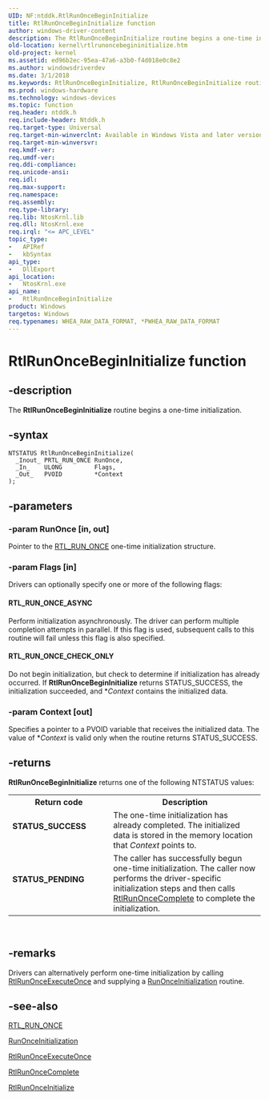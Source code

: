 ```yaml
---
UID: NF:ntddk.RtlRunOnceBeginInitialize
title: RtlRunOnceBeginInitialize function
author: windows-driver-content
description: The RtlRunOnceBeginInitialize routine begins a one-time initialization.
old-location: kernel\rtlrunoncebegininitialize.htm
old-project: kernel
ms.assetid: ed96b2ec-95ea-47a6-a3b0-f4d018e0c8e2
ms.author: windowsdriverdev
ms.date: 3/1/2018
ms.keywords: RtlRunOnceBeginInitialize, RtlRunOnceBeginInitialize routine [Kernel-Mode Driver Architecture], k109_f7299ad8-4567-4ad8-a13c-2329a12af6ea.xml, kernel.rtlrunoncebegininitialize, ntddk/RtlRunOnceBeginInitialize
ms.prod: windows-hardware
ms.technology: windows-devices
ms.topic: function
req.header: ntddk.h
req.include-header: Ntddk.h
req.target-type: Universal
req.target-min-winverclnt: Available in Windows Vista and later versions of Windows.
req.target-min-winversvr: 
req.kmdf-ver: 
req.umdf-ver: 
req.ddi-compliance: 
req.unicode-ansi: 
req.idl: 
req.max-support: 
req.namespace: 
req.assembly: 
req.type-library: 
req.lib: NtosKrnl.lib
req.dll: NtosKrnl.exe
req.irql: "<= APC_LEVEL"
topic_type:
-	APIRef
-	kbSyntax
api_type:
-	DllExport
api_location:
-	NtosKrnl.exe
api_name:
-	RtlRunOnceBeginInitialize
product: Windows
targetos: Windows
req.typenames: WHEA_RAW_DATA_FORMAT, *PWHEA_RAW_DATA_FORMAT
---
```


# RtlRunOnceBeginInitialize function


## -description


The <b>RtlRunOnceBeginInitialize</b> routine begins a one-time initialization.


## -syntax


````
NTSTATUS RtlRunOnceBeginInitialize(
  _Inout_ PRTL_RUN_ONCE RunOnce,
  _In_    ULONG         Flags,
  _Out_   PVOID         *Context
);
````


## -parameters




### -param RunOnce [in, out]

Pointer to the <a href="https://msdn.microsoft.com/library/windows/hardware/ff563626">RTL_RUN_ONCE</a> one-time initialization structure.


### -param Flags [in]

Drivers can optionally specify one or more of the following flags:





#### RTL_RUN_ONCE_ASYNC

Perform initialization asynchronously. The driver can perform multiple completion attempts in parallel. If this flag is used, subsequent calls to this routine will fail unless this flag is also specified.



#### RTL_RUN_ONCE_CHECK_ONLY

Do not begin initialization, but check to determine if initialization has already occurred. If <b>RtlRunOnceBeginInitialize</b> returns STATUS_SUCCESS, the initialization succeeded, and *<i>Context</i> contains the initialized data. 


### -param Context [out]

Specifies a pointer to a PVOID variable that receives the initialized data. The value of *<i>Context</i> is valid only when the routine returns STATUS_SUCCESS.


## -returns



<b>RtlRunOnceBeginInitialize</b> returns one of the following NTSTATUS values:

<table>
<tr>
<th>Return code</th>
<th>Description</th>
</tr>
<tr>
<td width="40%">
<dl>
<dt><b>STATUS_SUCCESS</b></dt>
</dl>
</td>
<td width="60%">
The one-time initialization has already completed. The initialized data is stored in the memory location that <i>Context</i> points to.

</td>
</tr>
<tr>
<td width="40%">
<dl>
<dt><b>STATUS_PENDING</b></dt>
</dl>
</td>
<td width="60%">
The caller has successfully begun one-time initialization. The caller now performs the driver-specific initialization steps and then calls <a href="..\ntddk\nf-ntddk-rtlrunoncecomplete.md">RtlRunOnceComplete</a> to complete the initialization. 

</td>
</tr>
</table>
 




## -remarks



Drivers can alternatively perform one-time initialization by calling <a href="..\ntddk\nf-ntddk-rtlrunonceexecuteonce.md">RtlRunOnceExecuteOnce</a> and supplying a <a href="https://msdn.microsoft.com/library/windows/hardware/ff563635">RunOnceInitialization</a> routine.




## -see-also

<a href="https://msdn.microsoft.com/library/windows/hardware/ff563626">RTL_RUN_ONCE</a>



<a href="https://msdn.microsoft.com/library/windows/hardware/ff563635">RunOnceInitialization</a>



<a href="..\ntddk\nf-ntddk-rtlrunonceexecuteonce.md">RtlRunOnceExecuteOnce</a>



<a href="..\ntddk\nf-ntddk-rtlrunoncecomplete.md">RtlRunOnceComplete</a>



<a href="..\ntddk\nf-ntddk-rtlrunonceinitialize.md">RtlRunOnceInitialize</a>



 

 


